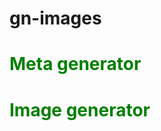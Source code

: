 # gn-images

<h1 style="color: green">Meta generator</h1>
<h1 style="color: green">Image generator</h1>
